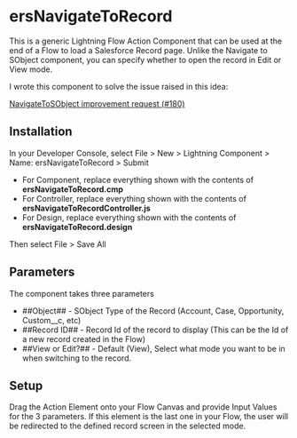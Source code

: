 # ersNavigateToRecord
This is a generic Lightning Flow Action Component that can be used at the end of a Flow to load a Salesforce Record page.  Unlike the Navigate to SObject component, you can specify whether to open the record in Edit or View mode.

I wrote this component to solve the issue raised in this idea:

[NavigateToSObject improvement request (#180)](https://github.com/alexed1/LightningFlowComponents/issues/180)

## Installation

In your Developer Console, select File > New > Lightning Component > Name: ersNavigateToRecord > Submit
- For Component, replace everything shown with the contents of **ersNavigateToRecord.cmp**
- For Controller, replace everything shown with the contents of **ersNavigateToRecordController.js**
- For Design, replace everything shown with the contents of **ersNavigateToRecord.design**

Then select File > Save All

## Parameters

The component takes three parameters
- ##Object## - SObject Type of the Record (Account, Case, Opportunity, Custom__c, etc)
- ##Record ID## - Record Id of the record to display (This can be the Id of a new record created in the Flow)
- ##View or Edit?## - Default (View), Select what mode you want to be in when switching to the record.

## Setup

Drag the Action Element onto your Flow Canvas and provide Input Values for the 3 parameters.  If this element is the last one in your Flow, the user will be redirected to the defined record screen in the selected mode.
